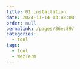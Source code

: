 ```yaml
---
title: 01.installation
date: 2024-11-14 13:49:08
order: null
permalink: /pages/86ec89/
categories: 
  - tool
tags: 
  - tool
  - WezTerm
---
```

